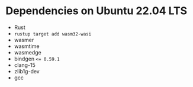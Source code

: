 # Dependencies on Ubuntu 22.04 LTS

- Rust
- `rustup target add wasm32-wasi`
- wasmer
- wasmtime
- wasmedge
- bindgen `<= 0.59.1`
- clang-15
- zlib1g-dev
- gcc
<!-- - libzstd-dev -->
